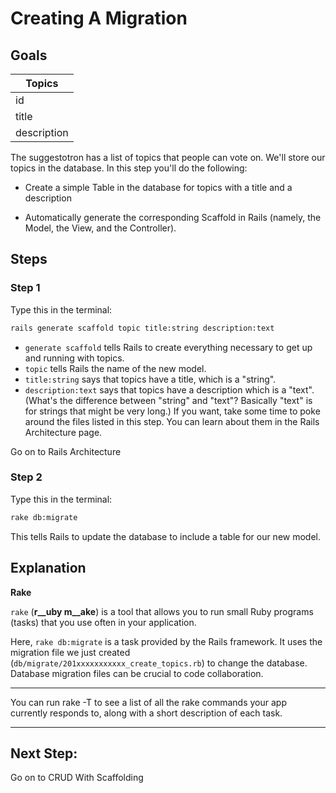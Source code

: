 # Creating A Migration

## Goals

  |Topics     |
  |-----------|
  |id         |
  |title      |
  |description|

The suggestotron has a list of topics that people can vote on. We'll store our topics in the database. In this step you'll do the following:

* Create a simple Table in the database for topics with a title and a description

* Automatically generate the corresponding Scaffold in Rails (namely, the Model, the View, and the Controller).

## Steps
### Step 1
Type this in the terminal:
```bash
rails generate scaffold topic title:string description:text
```
* `generate scaffold` tells Rails to create everything necessary to get up and running with topics.
* `topic` tells Rails the name of the new model.
* `title:string` says that topics have a title, which is a "string".
* `description:text` says that topics have a description which is a "text". (What's the difference between "string" and "text"? Basically "text" is for strings that might be very long.)
If you want, take some time to poke around the files listed in this step. You can learn about them in the Rails Architecture page.

Go on to Rails Architecture

### Step 2
Type this in the terminal:
```bash
rake db:migrate
```
This tells Rails to update the database to include a table for our new model.

## Explanation
__Rake__

`rake` (__r__uby m__ake__) is a tool that allows you to run small Ruby programs (tasks) that you use often in your application.

Here, `rake db:migrate` is a task provided by the Rails framework. It uses the migration file we just created (`db/migrate/201xxxxxxxxxxx_create_topics.rb`) to change the database. Database migration files can be crucial to code collaboration.

---

You can run rake -T to see a list of all the rake commands your app currently responds to, along with a short description of each task.

---

## Next Step:
Go on to CRUD With Scaffolding
